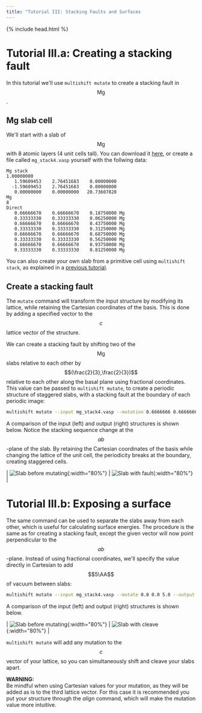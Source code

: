 ```yaml
---
title: "Tutorial III: Stacking Faults and Surfaces
---
```

{% include head.html %}

<style type="text/css">
{% include warning.css %}
</style>

# Tutorial III.a: Creating a stacking fault
In this tutorial we'll use `multishift mutate` to create a stacking fault in $$\mathrm{Mg}$$.

## Mg slab cell
We'll start with a slab of $$\mathrm{Mg}$$ with 8 atomic layers (4 unit cells tall).
You can download it [here]("./mg_stack4.vasp), or create a file called `mg_stack4.vasp` yourself with the follwing data:

    Mg stack
    1.00000000
       1.59609453    2.76451683    0.00000000
      -1.59609453    2.76451683    0.00000000
       0.00000000    0.00000000   20.73607828
    Mg
    8
    Direct
       0.66666670    0.66666670    0.18750000 Mg
       0.33333330    0.33333330    0.06250000 Mg
       0.66666670    0.66666670    0.43750000 Mg
       0.33333330    0.33333330    0.31250000 Mg
       0.66666670    0.66666670    0.68750000 Mg
       0.33333330    0.33333330    0.56250000 Mg
       0.66666670    0.66666670    0.93750000 Mg
       0.33333330    0.33333330    0.81250000 Mg

You can also create your own slab from a primitive cell using `multishift stack`, as explained in a [previous tutorial](../ii).

## Create a stacking fault
The `mutate` command will transform the input structure by modifying its lattice, while retaining the Cartesian coordinates of the basis.
This is done by adding a specified vector to the $$c$$ lattice vector of the structure.

We can create a stacking fault by shifting two of the $$\mathrm{Mg}$$ slabs relative to each other by $$(\frac{2}{3},\frac{2}{3})$$ relative to each other along the basal plane using fractional coordinates.
This value can be passed to `multishift mutate`, to create a periodic structure of staggered slabs, with a stacking fault at the boundary of each periodic image:

```bash
multishift mutate --input mg_stack4.vasp --mutation 0.6666666 0.6666666 0.0 --fractional --output mg_stack4_fault.vasp
```

A comparison of the input (left) and output (right) structures is shown below.
Notice the stacking sequence change at the $$ab$$-plane of the slab.
By retaining the Cartesian coordinates of the basis while changing the lattice of the unit cell, the periodicity breaks at the boundary, creating staggered cells.

| ![Slab before mutating](./mg_stack4.png){:width="80%"} | ![Slab with fault](./mg_stack4_fault.png){:width="80%"} |

# Tutorial III.b: Exposing a surface
The same command can be used to separate the slabs away from each other, which is useful for calculating surface energies.
The procedure is the same as for creating a stacking fault, except the given vector will now point perpendicular to the $$ab$$-plane.
Instead of using fractional coordinates, we'll specify the value directly in Cartesian to add $$5\AA$$ of vacuum between slabs:

```bash
multishift mutate --input mg_stack4.vasp --mutate 0.0 0.0 5.0 --output mg_stack4_cleave.vasp
```

A comparison of the input (left) and output (right) structures is shown below.

| ![Slab before mutating](./mg_stack4.png){:width="80%"} | ![Slab with cleave](./mg_stack4_cleave.png){:width="80%"} |


`multishift mutate` will add any mutation to the $$c$$ vector of your lattice, so you can simultaneously shift and cleave your slabs apart.

<div class="warning">
<b>WARNING:</b>
<br>Be mindful when using Cartesian values for your mutation, as they will be added as is to the third lattice vector.
For this case it is recommended you put your structure through the <i>align</i> command, which will make the mutation value more intuitive.
<br>
</div>
<div>
<br>
</div>
